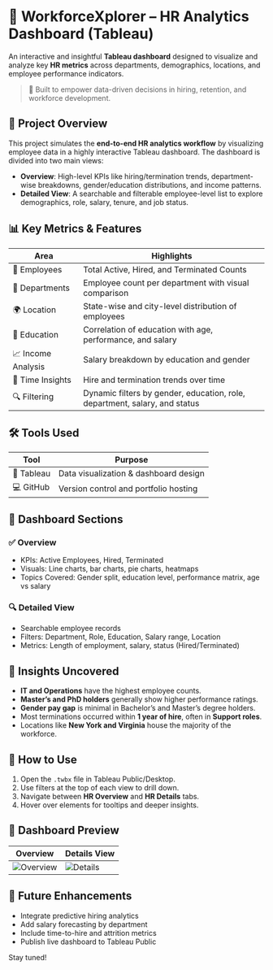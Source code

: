 # 👥 WorkforceXplorer – HR Analytics Dashboard (Tableau)

An interactive and insightful **Tableau dashboard** designed to visualize and analyze key **HR metrics** across departments, demographics, locations, and employee performance indicators.

> 💼 Built to empower data-driven decisions in hiring, retention, and workforce development.

## 📌 Project Overview

This project simulates the **end-to-end HR analytics workflow** by visualizing employee data in a highly interactive Tableau dashboard. The dashboard is divided into two main views:

- **Overview**: High-level KPIs like hiring/termination trends, department-wise breakdowns, gender/education distributions, and income patterns.
- **Detailed View**: A searchable and filterable employee-level list to explore demographics, role, salary, tenure, and job status.

## 📊 Key Metrics & Features

| Area               | Highlights                                                                 |
|--------------------|----------------------------------------------------------------------------|
| 👤 Employees       | Total Active, Hired, and Terminated Counts                                 |
| 🏢 Departments      | Employee count per department with visual comparison                      |
| 🌍 Location         | State-wise and city-level distribution of employees                        |
| 🧠 Education        | Correlation of education with age, performance, and salary                 |
| 📈 Income Analysis  | Salary breakdown by education and gender                                   |
| 📅 Time Insights    | Hire and termination trends over time                                      |
| 🔍 Filtering        | Dynamic filters by gender, education, role, department, salary, and status |

## 🛠 Tools Used

| Tool       | Purpose                          |
|------------|----------------------------------|
| 🧩 Tableau  | Data visualization & dashboard design |
| 💻 GitHub   | Version control and portfolio hosting |

## 📌 Dashboard Sections

### ✅ Overview
- KPIs: Active Employees, Hired, Terminated
- Visuals: Line charts, bar charts, pie charts, heatmaps
- Topics Covered: Gender split, education level, performance matrix, age vs salary

### 🔍 Detailed View
- Searchable employee records
- Filters: Department, Role, Education, Salary range, Location
- Metrics: Length of employment, salary, status (Hired/Terminated)

## 🧠 Insights Uncovered

- **IT and Operations** have the highest employee counts.
- **Master’s and PhD holders** generally show higher performance ratings.
- **Gender pay gap** is minimal in Bachelor’s and Master’s degree holders.
- Most terminations occurred within **1 year of hire**, often in **Support roles**.
- Locations like **New York and Virginia** house the majority of the workforce.

## 📌 How to Use

1. Open the `.twbx` file in Tableau Public/Desktop.
2. Use filters at the top of each view to drill down.
3. Navigate between **HR Overview** and **HR Details** tabs.
4. Hover over elements for tooltips and deeper insights.

## 📸 Dashboard Preview

| Overview | Details View |
|--------------|--------------|
| ![Overview](C:\Users\Windows\Pictures\Screenshots\Overview.png) | ![Details](C:\Users\Windows\Pictures\Screenshots\Details.png) |

## 🚀 Future Enhancements

- Integrate predictive hiring analytics
- Add salary forecasting by department
- Include time-to-hire and attrition metrics
- Publish live dashboard to Tableau Public

Stay tuned!


